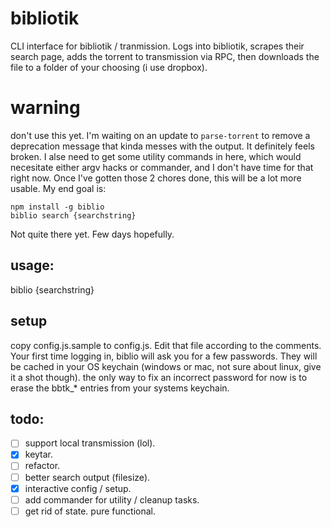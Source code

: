 # bibliotik
CLI interface for bibliotik / tranmission. Logs into bibliotik, scrapes their search page, adds the torrent to transmission via RPC, then downloads the file to a folder of your choosing (i use dropbox).

# warning
don't use this yet. I'm waiting on an update to `parse-torrent` to remove a deprecation message that kinda messes with the output. It definitely feels broken. I alse need to get some utility commands in here, which would necesitate either argv hacks or commander, and I don't have time for that right now. Once I've gotten those 2 chores done, this will be a lot more usable. My end goal is:

```
npm install -g biblio
biblio search {searchstring}
```
Not quite there yet. Few days hopefully.

## usage:
biblio {searchstring}

## setup
copy config.js.sample to config.js. Edit that file according to the comments. Your first time logging in, biblio will ask you for a few passwords. They will be cached in your OS keychain (windows or mac, not sure about linux, give it a shot though). the only way to fix an incorrect password for now is to erase the bbtk_* entries from your systems keychain.

## todo:
- [ ] support local transmission (lol).
- [x] keytar.
- [ ] refactor.
- [ ] better search output (filesize).
- [x] interactive config / setup.
- [ ] add commander for utility / cleanup tasks.
- [ ] get rid of state. pure functional.
